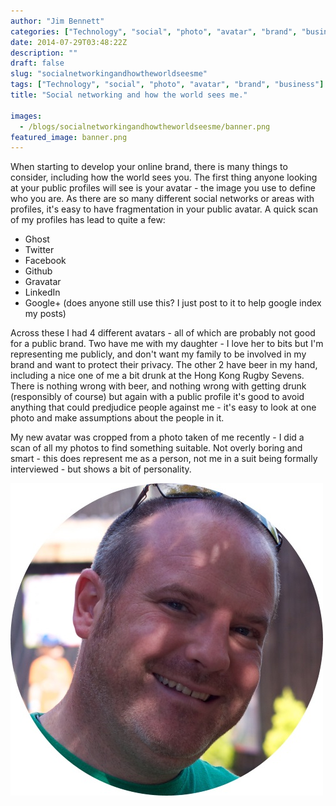 ```yaml
---
author: "Jim Bennett"
categories: ["Technology", "social", "photo", "avatar", "brand", "business"]
date: 2014-07-29T03:48:22Z
description: ""
draft: false
slug: "socialnetworkingandhowtheworldseesme"
tags: ["Technology", "social", "photo", "avatar", "brand", "business"]
title: "Social networking and how the world sees me."

images:
  - /blogs/socialnetworkingandhowtheworldseesme/banner.png
featured_image: banner.png
---
```



When starting to develop your online brand, there is many things to consider, including how the world sees you.  The first thing anyone looking at your public profiles will see is your avatar - the image you use to define who you are.  As there are so many different social networks or areas with profiles, it's easy to have fragmentation in your public avatar.  A quick scan of my profiles has lead to quite a few:

* Ghost
* Twitter
* Facebook
* Github
* Gravatar
* LinkedIn
* Google+ (does anyone still use this?  I just post to it to help google index my posts)

Across these I had 4 different avatars - all of which are probably not good for a public brand.  Two have me with my daughter - I love her to bits but I'm representing me publicly, and don't want my family to be involved in my brand and want to protect their privacy.  The other 2 have beer in my hand, including a nice one of me a bit drunk at the Hong Kong Rugby Sevens.  There is nothing wrong with beer, and nothing wrong with getting drunk (responsibly of course) but again with a public profile it's good to avoid anything that could predjudice people against me - it's easy to look at one photo and make assumptions about the people in it.

My new avatar was cropped from a photo taken of me recently - I did a scan of all my photos to find something suitable. Not overly boring and smart - this does represent me as a person, not me in a suit being formally interviewed - but shows a bit of personality.

![](JimRound.jpg)

